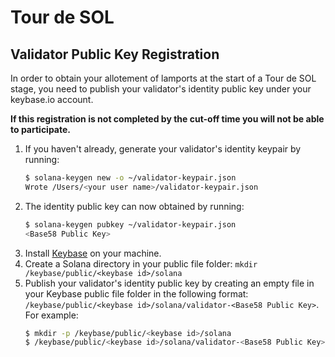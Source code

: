 # Tour de SOL

## Validator Public Key Registration
In order to obtain your allotement of lamports at the start of a Tour de SOL stage, you need to publish your validator's identity public key under your keybase.io account.

**If this registration is not completed by the cut-off time you will not be able to participate.**

1. If you haven't already, generate your validator's identity keypair by running:
     ```bash
     $ solana-keygen new -o ~/validator-keypair.json
     Wrote /Users/<your user name>/validator-keypair.json
     ```
2. The identity public key can now obtained by running:
     ```bash
     $ solana-keygen pubkey ~/validator-keypair.json 
     <Base58 Public Key>
     ```
3. Install [Keybase](https://keybase.io/download) on your machine.
3. Create a Solana directory in your public file folder: `mkdir /keybase/public/<keybase id>/solana`
4. Publish your validator's identity public key by creating an empty file in your Keybase public file folder in the following format: `/keybase/public/<keybase id>/solana/validator-<Base58 Public Key>`.   For example:
     ```bash
     $ mkdir -p /keybase/public/<keybase id>/solana
     $ /keybase/public/<keybase id>/solana/validator-<Base58 Public Key>
     ```
